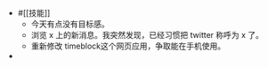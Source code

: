 - #[[技能]]
    - 今天有点没有目标感。
    - 浏览 x 上的新消息。我突然发现，已经习惯把 twitter 称呼为 x 了。
    - 重新修改 timeblock这个网页应用，争取能在手机使用。
- 
